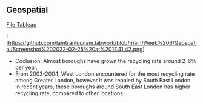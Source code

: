 ## Geospatial 
[File Tableau](https://public.tableau.com/app/profile/lamluu/viz/Recyclingrate/recyclingrates?publish=yes)

![https://github.com/lamtranluu/lam.labwork/blob/main/Week%206/Geospatial/Screenshot%202022-02-25%20at%2017.41.42.png]

- Coclusion: Almost boroughs have grown the recycling rate around 2-6% per year.
- From 2003-2004, West London encountered for the most recycling rate among Greater London, however it was repaled by South East London. In recent years, these boroughs around South East London has higher recycling rate, compared to other locations.
